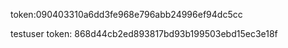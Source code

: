 token:090403310a6dd3fe968e796abb24996ef94dc5cc


testuser token: 868d44cb2ed893817bd93b199503ebd15ec3e18f
<!-- from rest_framework.authtoken.models import Token
>>> from django.contrib.auth.models import User
>>> user =User.objects.get(id=1)
>>> user
<User: tonni>
>>> token=Token.objects.create(user=user)
>>> token.key -->